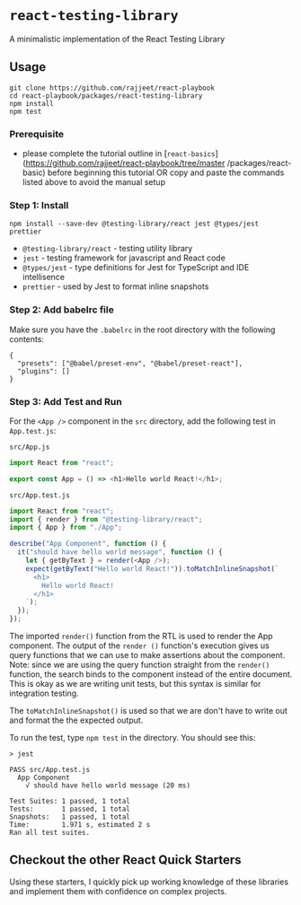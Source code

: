 # `react-testing-library`

A minimalistic implementation of the React Testing Library

## Usage

```
git clone https://github.com/rajjeet/react-playbook
cd react-playbook/packages/react-testing-library
npm install
npm test
```

### Prerequisite
- please complete the tutorial outline in [`react-basics`](https://github.com/rajjeet/react-playbook/tree/master
/packages/react-basic) before beginning this tutorial OR copy and paste the commands listed above to avoid the manual
 setup

### Step 1: Install
`npm install --save-dev @testing-library/react jest @types/jest prettier`  
- `@testing-library/react` - testing utility library
- `jest` - testing framework for javascript and React code
- `@types/jest` - type definitions for Jest for TypeScript and IDE intellisence
- `prettier` - used by Jest to format inline snapshots

### Step 2: Add babelrc file
Make sure you have the `.babelrc` in the root directory with the following contents:
```
{
  "presets": ["@babel/preset-env", "@babel/preset-react"],
  "plugins": []
}
```

### Step 3: Add Test and Run
For the `<App />` component in the `src` directory, add the following test in `App.test.js`:

`src/App.js`
```javascript
import React from "react";

export const App = () => <h1>Hello world React!</h1>;
```
`src/App.test.js`
```javascript
import React from "react";
import { render } from "@testing-library/react";
import { App } from "./App";

describe("App Component", function () {
  it("should have hello world message", function () {
    let { getByText } = render(<App />);
    expect(getByText("Hello world React!")).toMatchInlineSnapshot(`
      <h1>
        Hello world React!
      </h1>
    `);
  });
});
```
The imported `render()` function from the RTL is used to render the App component. The output of the `render
()` function's execution gives us query functions that we can use to make assertions about the component. Note: since
 we are using the query function straight from the `render()` function, the search binds to the component instead
  of the entire document. This is okay as we are writing unit tests, but this syntax is similar for integration
   testing.
   
The `toMatchInlineSnapshot()` is used so that we are don't have to write out and format the the expected output.

To run the test, type `npm test` in the directory. You should see this:
```
> jest

PASS src/App.test.js
  App Component
    √ should have hello world message (20 ms)

Test Suites: 1 passed, 1 total
Tests:       1 passed, 1 total
Snapshots:   1 passed, 1 total
Time:        1.971 s, estimated 2 s
Ran all test suites.

```

## Checkout the other React Quick Starters
Using these starters, I quickly pick up working knowledge of these libraries and implement them with confidence on
 complex projects. [](https://github.com/rajjeet/react-playbook)   